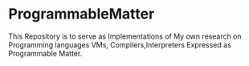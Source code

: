 # ProgrammableMatter
This Repository is to serve as Implementations of My own research on Programming languages VMs, Compilers,Interpreters  Expressed as Programmable Matter.

